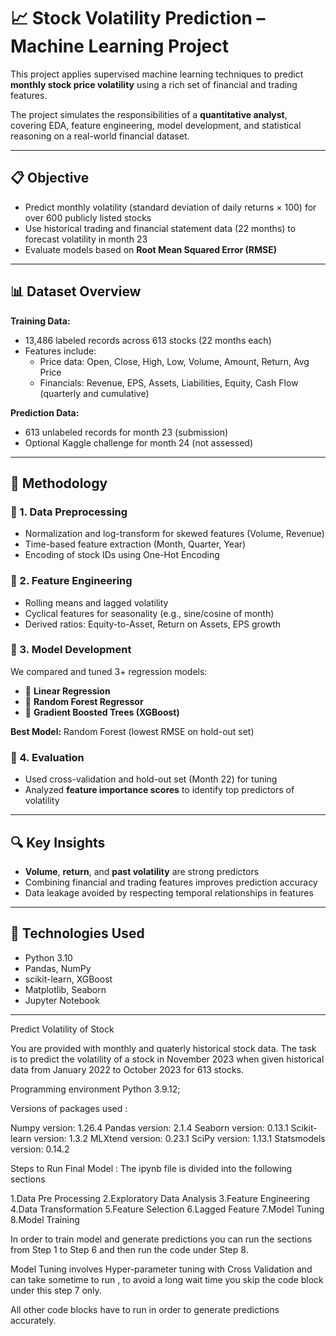 # 📈 Stock Volatility Prediction – Machine Learning Project

This project applies supervised machine learning techniques to predict **monthly stock price volatility** using a rich set of financial and trading features.

The project simulates the responsibilities of a **quantitative analyst**, covering EDA, feature engineering, model development, and statistical reasoning on a real-world financial dataset.

---

## 📋 Objective

- Predict monthly volatility (standard deviation of daily returns × 100) for over 600 publicly listed stocks
- Use historical trading and financial statement data (22 months) to forecast volatility in month 23
- Evaluate models based on **Root Mean Squared Error (RMSE)**

---

## 📊 Dataset Overview

**Training Data:**
- 13,486 labeled records across 613 stocks (22 months each)
- Features include:
  - Price data: Open, Close, High, Low, Volume, Amount, Return, Avg Price
  - Financials: Revenue, EPS, Assets, Liabilities, Equity, Cash Flow (quarterly and cumulative)

**Prediction Data:**
- 613 unlabeled records for month 23 (submission)
- Optional Kaggle challenge for month 24 (not assessed)

---

## 🧠 Methodology

### 📌 1. Data Preprocessing
- Normalization and log-transform for skewed features (Volume, Revenue)
- Time-based feature extraction (Month, Quarter, Year)
- Encoding of stock IDs using One-Hot Encoding

### 📌 2. Feature Engineering
- Rolling means and lagged volatility
- Cyclical features for seasonality (e.g., sine/cosine of month)
- Derived ratios: Equity-to-Asset, Return on Assets, EPS growth

### 📌 3. Model Development
We compared and tuned 3+ regression models:
- 📐 **Linear Regression**
- 🌳 **Random Forest Regressor**
- 🔺 **Gradient Boosted Trees (XGBoost)**

**Best Model:** Random Forest (lowest RMSE on hold-out set)

### 📌 4. Evaluation
- Used cross-validation and hold-out set (Month 22) for tuning
- Analyzed **feature importance scores** to identify top predictors of volatility

---

## 🔍 Key Insights

- **Volume**, **return**, and **past volatility** are strong predictors
- Combining financial and trading features improves prediction accuracy
- Data leakage avoided by respecting temporal relationships in features

---

## 🧰 Technologies Used

- Python 3.10
- Pandas, NumPy
- scikit-learn, XGBoost
- Matplotlib, Seaborn
- Jupyter Notebook

---
Predict Volatility of Stock

You are provided with monthly and quaterly  historical stock data. The task is to predict the volatility of a stock in November 2023 when given historical data from January 2022 to October 2023 for 613 stocks.

Programming environment  Python 3.9.12;

Versions of packages used : 

Numpy version: 1.26.4
Pandas version: 2.1.4
Seaborn version: 0.13.1
Scikit-learn version: 1.3.2
MLXtend version: 0.23.1
SciPy version: 1.13.1
Statsmodels version: 0.14.2

Steps to Run Final Model : The ipynb file is divided into the following sections 

1.Data Pre Processing 
2.Exploratory Data Analysis 
3.Feature Engineering
4.Data Transformation 
5.Feature Selection
6.Lagged Feature 
7.Model Tuning 
8.Model Training 

In order to train model and generate predictions you can run the sections from Step 1 to Step 6 and then run the code under Step 8.

Model Tuning involves Hyper-parameter tuning with Cross Validation and can take sometime to run , to avoid a long wait time you skip the code block under this step 7 only.

All other code blocks have to run in order to generate predictions accurately.


